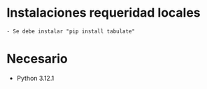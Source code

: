 # Instalaciones requeridad locales
	- Se debe instalar "pip install tabulate"

# Necesario
 - Python 3.12.1